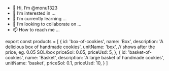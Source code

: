 - 👋 Hi, I’m @monu1323
- 👀 I’m interested in ...
- 🌱 I’m currently learning ...
- 💞️ I’m looking to collaborate on ...
- 📫 How to reach me ...

<!---
monu1323/monu1323 is a ✨ special ✨ repository because its `README.md` (this file) appears on your GitHub profile.
You can click the Preview link to take a look at your changes.
--->
export const products = [
  {
    id: 'box-of-cookies',
    name: 'Box',
    description: 'A delicious box of handmade cookies',
    unitName: 'box', // shows after the price, eg. 0.05 SOL/box
    priceSol: 0.05,
    priceUsd: 5,
  },
  {
    id: 'basket-of-cookies',
    name: 'Basket',
    description: 'A large basket of handmade cookies',
    unitName: 'basket',
    priceSol: 0.1,
    priceUsd: 10,
  }
]
